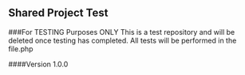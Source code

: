 ## Shared Project Test

###For TESTING Purposes ONLY
This is a test repository and will be deleted once testing has completed.
All tests will be performed in the file.php

####Version
1.0.0
